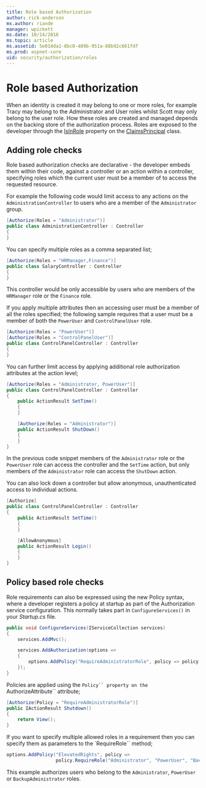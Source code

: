 ```yaml
---
title: Role based Authorization
author: rick-anderson
ms.author: riande
manager: wpickett
ms.date: 10/14/2016
ms.topic: article
ms.assetid: 5e014da1-8bc0-409b-951a-88b92c661fdf
ms.prod: aspnet-core
uid: security/authorization/roles
---
```

# Role based Authorization

<a name=security-authorization-role-based></a>

When an identity is created it may belong to one or more roles, for example Tracy may belong to the Administrator and User roles whilst Scott may only belong to the user role. How these roles are created and managed depends on the backing store of the authorization process. Roles are exposed to the developer through the [IsInRole](https://msdn.microsoft.com/en-us/library/system.security.claims.claimsprincipal.isinrole(v=vs.110).aspx) property on the [ClaimsPrincipal](https://msdn.microsoft.com/en-us/library/system.security.claims.claimsprincipal(v=vs.110).aspx) class.

## Adding role checks

Role based authorization checks are declarative - the developer embeds them within their code, against a controller or an action within a controller, specifying roles which the current user must be a member of to access the requested resource.

For example the following code would limit access to any actions on the `AdministrationController` to users who are a member of the `Administrator` group.

````csharp
[Authorize(Roles = "Administrator")]
public class AdministrationController : Controller
{
}
````

You can specify multiple roles as a comma separated list;

````csharp
[Authorize(Roles = "HRManager,Finance")]
public class SalaryController : Controller
{
}
````

This controller would be only accessible by users who are members of the `HRManager` role or the `Finance` role.

If you apply multiple attributes then an accessing user must be a member of all the roles specified; the following sample requires that a user must be a member of both the `PowerUser` and `ControlPanelUser` role.

````csharp
[Authorize(Roles = "PowerUser")]
[Authorize(Roles = "ControlPanelUser")]
public class ControlPanelController : Controller
{
}
````

You can further limit access by applying additional role authorization attributes at the action level;

````csharp
[Authorize(Roles = "Administrator, PowerUser")]
public class ControlPanelController : Controller
{
    public ActionResult SetTime()
    {
    }

    [Authorize(Roles = "Administrator")]
    public ActionResult ShutDown()
    {
    }
}
````

In the previous code snippet members of the `Administrator` role or the `PowerUser` role can access the controller and the `SetTime` action, but only members of the `Administrator` role can access the `ShutDown` action.

You can also lock down a controller but allow anonymous, unauthenticated access to individual actions.

````csharp
[Authorize]
public class ControlPanelController : Controller
{
    public ActionResult SetTime()
    {
    }

    [AllowAnonymous]
    public ActionResult Login()
    {
    }
}
````

<a name=security-authorization-role-policy></a>

## Policy based role checks

Role requirements can also be expressed using the new Policy syntax, where a developer registers a policy at startup as part of the Authorization service configuration. This normally takes part in `ConfigureServices()` in your *Startup.cs* file.

````csharp
public void ConfigureServices(IServiceCollection services)
{
    services.AddMvc();

    services.AddAuthorization(options =>
    {
        options.AddPolicy("RequireAdministratorRole", policy => policy.RequireRole("Administrator"));
    });
}
````

Policies are applied using the `Policy`` property on the `AuthorizeAttribute`` attribute;

````csharp
[Authorize(Policy = "RequireAdministratorRole")]
public IActionResult Shutdown()
{
    return View();
}
````

If you want to specify multiple allowed roles in a requirement then you can specify them as parameters to the `RequireRole`` method;

````csharp
options.AddPolicy("ElevatedRights", policy =>
                  policy.RequireRole("Administrator", "PowerUser", "BackupAdministrator"));
````

This example authorizes users who belong to the `Administrator`, `PowerUser` or `BackupAdministrator` roles.
